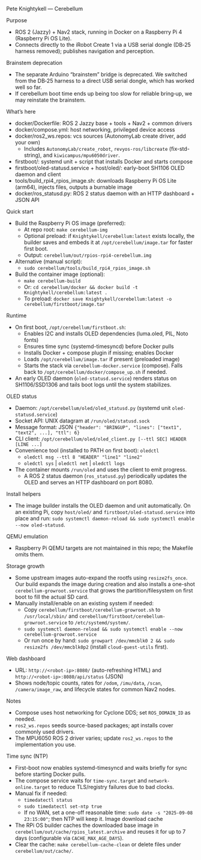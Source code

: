 Pete Knightykell — Cerebellum

Purpose
- ROS 2 (Jazzy) + Nav2 stack, running in Docker on a Raspberry Pi 4 (Raspberry Pi OS Lite).
- Connects directly to the iRobot Create 1 via a USB serial dongle (DB‑25 harness removed); publishes navigation and perception.

Brainstem deprecation
- The separate Arduino “brainstem” bridge is deprecated. We switched from the DB‑25 harness to a direct USB serial dongle, which has worked well so far.
- If cerebellum boot time ends up being too slow for reliable bring‑up, we may reinstate the brainstem.

What’s here
- docker/Dockerfile: ROS 2 Jazzy base + tools + Nav2 + common drivers
- docker/compose.yml: host networking, privileged device access
- docker/ros2_ws.repos: vcs sources (AutonomyLab create driver, add your own)
  - Includes `AutonomyLab/create_robot`, `revyos-ros/libcreate` (fix-std-string), and `kiwicampus/mpu6050driver`.
- firstboot/: systemd unit + script that installs Docker and starts compose
- firstboot/oled-statusd.service + host/oled/: early-boot SH1106 OLED daemon and client
- tools/build_rpi4_rpios_image.sh: downloads Raspberry Pi OS Lite (arm64), injects files, outputs a burnable image
 - docker/ros_statusd.py: ROS 2 status daemon with an HTTP dashboard + JSON API

Quick start
- Build the Raspberry Pi OS image (preferred):
  - At repo root: `make cerebellum-img`
  - Optional preload: if `Knightykell/cerebellum:latest` exists locally, the builder saves and embeds it at `/opt/cerebellum/image.tar` for faster first boot.
  - Output: `cerebellum/out/rpios-rpi4-cerebellum.img`
- Alternative (manual script):
  - `sudo cerebellum/tools/build_rpi4_rpios_image.sh`
- Build the container image (optional):
  - `make cerebellum-build`
  - Or: `cd cerebellum/docker && docker build -t Knightykell/cerebellum:latest .`
  - To preload: `docker save Knightykell/cerebellum:latest -o cerebellum/firstboot/image.tar`

Runtime
- On first boot, `/opt/cerebellum/firstboot.sh`:
  - Enables I2C and installs OLED dependencies (luma.oled, PIL, Noto fonts)
  - Ensures time sync (systemd-timesyncd) before Docker pulls
  - Installs Docker + compose plugin if missing; enables Docker
  - Loads `/opt/cerebellum/image.tar` if present (preloaded image)
  - Starts the stack via `cerebellum-docker.service` (compose). Falls back to `/opt/cerebellum/docker/compose_up.sh` if needed.
- An early OLED daemon (`oled-statusd.service`) renders status on SH1106/SSD1306 and tails boot logs until the system stabilizes.

OLED status
- Daemon: `/opt/cerebellum/oled/oled_statusd.py` (systemd unit `oled-statusd.service`)
- Socket API: UNIX datagram at `/run/oled/statusd.sock`
- Message format: JSON `{"header": "BRINGUP", "lines": ["text1", "text2", ...], "ttl": 6}`
- CLI client: `/opt/cerebellum/oled/oled_client.py [--ttl SEC] HEADER [LINE ...]`
- Convenience tool (installed to PATH on first boot): `oledctl`
  - `oledctl msg --ttl 8 "HEADER" "line1" "line2"`
  - `oledctl sys` | `oledctl net` | `oledctl logs`
- The container mounts `/run/oled` and uses the client to emit progress.
  - A ROS 2 status daemon (`ros_statusd.py`) periodically updates the OLED and serves an HTTP dashboard on port 8080.

Install helpers
- The image builder installs the OLED daemon and unit automatically. On an existing Pi, copy `host/oled/` and `firstboot/oled-statusd.service` into place and run: `sudo systemctl daemon-reload && sudo systemctl enable --now oled-statusd`.

QEMU emulation
- Raspberry Pi QEMU targets are not maintained in this repo; the Makefile omits them.

Storage growth
- Some upstream images auto-expand the rootfs using `resize2fs_once`. Our build expands the image during creation and also installs a one-shot `cerebellum-growroot.service` that grows the partition/filesystem on first boot to fill the actual SD card.
- Manually install/enable on an existing system if needed:
  - Copy `cerebellum/firstboot/cerebellum-growroot.sh` to `/usr/local/sbin/` and `cerebellum/firstboot/cerebellum-growroot.service` to `/etc/systemd/system/`.
  - `sudo systemctl daemon-reload && sudo systemctl enable --now cerebellum-growroot.service`
  - Or run once by hand: `sudo growpart /dev/mmcblk0 2 && sudo resize2fs /dev/mmcblk0p2` (install `cloud-guest-utils` first).

Web dashboard
- URL: `http://<robot-ip>:8080/` (auto-refreshing HTML) and `http://<robot-ip>:8080/api/status` (JSON)
- Shows node/topic counts, rates for `/odom`, `/imu/data`, `/scan`, `/camera/image_raw`, and lifecycle states for common Nav2 nodes.

Notes
- Compose uses host networking for Cyclone DDS; set `ROS_DOMAIN_ID` as needed.
- `ros2_ws.repos` seeds source-based packages; apt installs cover commonly used drivers.
- The MPU6050 ROS 2 driver varies; update `ros2_ws.repos` to the implementation you use.

Time sync (NTP)
- First-boot now enables systemd-timesyncd and waits briefly for sync before starting Docker pulls.
- The compose service waits for `time-sync.target` and `network-online.target` to reduce TLS/registry failures due to bad clocks.
- Manual fix if needed:
  - `timedatectl status`
  - `sudo timedatectl set-ntp true`
  - If no WAN, set a one-off reasonable time: `sudo date -s "2025-09-08 23:15:00"`; then NTP will keep it.
Image download cache
- The RPi OS builder caches the downloaded base image in `cerebellum/out/cache/rpios_latest.archive` and reuses it for up to 7 days (configurable via `CACHE_MAX_AGE_DAYS`).
- Clear the cache: `make cerebellum-cache-clean` or delete files under `cerebellum/out/cache/`.
